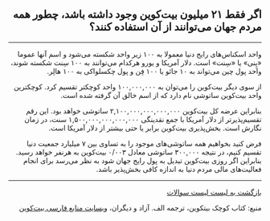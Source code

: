 <head><link rel="stylesheet" type="text/css" href="https://learnmeabitcoin.simorgh.me/assets/css/style.css">
<script src="https://code.jquery.com/jquery-1.12.4.min.js" integrity="sha256-ZosEbRLbNQzLpnKIkEdrPv7lOy9C27hHQ+Xp8a4MxAQ=" crossorigin="anonymous"></script>
<script src="https://learnmeabitcoin.simorgh.me/assets/js/respond.js"></script>    
<meta name="viewport" content="width=device-width, initial-scale=1, user-scalable=no">
</head>

<div class="wrapper"><section>
<div dir="rtl">
    <br/>
    <h2 id="20">اگر فقط ۲۱ میلیون بیت‌کوین وجود داشته باشد، چطور همه مردم جهان می‌توانند از آن استفاده کنند؟</h2>
    <hr/>
    <p>واحد اسکناس‌های رایج دنیا معمولا به ۱۰۰ زیر واحد شکسته می‌شود و اسم آنها عموما  «پِنی» یا «سِنت» است. دلار آمریکا و یورو هرکدام می‌توانند به ۱۰۰ سِنت شکسته شوند، واحد پول چین می‌تواند به ۱۰ جائو یا ۱۰۰ فِن و پول چکسلواکی به ۱۰۰ هالِر.</p>
    <p>از سوی دیگر بیت‌کوین را می‌توان به ۱۰۰,۰۰۰,۰۰۰ واحد کوچکتر تقسیم کرد. کوچکترین واحد بیت‌کوین ساتوشی نام دارد که از اسم خالق آن گرفته شده است.</p>
    <p>بنابراین عرضه کل بیت‌کوین ۲,۱۰۰,۰۰۰,۰۰۰,۰۰۰,۰۰۰ ساتوشی خواهد بود. این رقم تقسیم‌پذیرتر از دلار آمریکا با جمع نقدینگی ۱,۵۰۰,۰۰۰,۰۰۰,۰۰۰,۰۰۰ سنت، در زمان نگارش است. بخش‌پذیری بیت‌کوین برابر یا حتی بیشتر از دلار آمریکا است.</p>
    <p>فرض کنید بخواهیم همه ساتوشی‌های موجود را به تساوی بین ۷ میلیارد جمعیت دنیا تقسیم کنیم، در نتیجه ۳۰۰,۰۰۰ ساتوشی معادل ۰/۰۰۳ بیت‌کوین به هرنفر خواهد رسید. بنابراین  اگر روزی بیت‌کوین تبدیل به پول رایج جهان شود به نظر می‌رسد برای انجام فعالیت‌های مالی مردم دنیا به اندازه کافی بخش‌پذیر باشد.</p>
    <hr/>
    <a href="../FAQ">بازگشت به لیست لیست سوالات</a>
    <p>منبع: کتاب کوچک بیتکوین، ترجمه الف. آزاد و دیگران، <a href="https://bitcoind.me">وبسایت منابع فارسی بیت‌کوین</a></p>
</div>
    </section></div>

